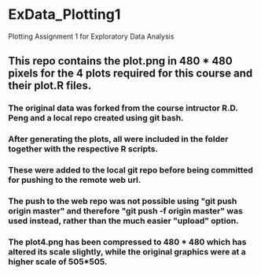 # ExData_Plotting1
Plotting Assignment 1 for Exploratory Data Analysis

## This repo contains the plot.png in 480 * 480 pixels for the 4 plots required for this course and their plot.R files.

### The original data was forked from the course intructor R.D. Peng and a local repo created using git bash.

### After generating the plots, all were included in the folder together with the respective R scripts.

### These were added to the local git repo before being committed for pushing to the remote web url.

### The push to the web repo was not possible using "git push origin master" and therefore "git push -f origin master" was used instead, rather than the much easier "upload" option. 

### The plot4.png has been compressed to 480 * 480 which has altered its scale slightly, while the original graphics were at a higher scale of 505*505.
